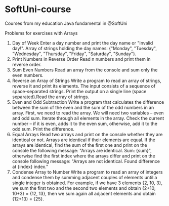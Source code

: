 # SoftUni-course
Courses from my education Java fundamental  in @SoftUni


Problems for exercises with Arrays
1.	Day of Week
Enter a day number and print the day name  or "Invalid day!".
Array of strings holding the day names: {"Monday", "Tuesday", "Wednesday", "Thursday", "Friday", "Saturday", "Sunday"}.
2.	Print Numbers in Reverse Order
Read n numbers and print them in reverse order.
3.	Sum Even Numbers
Read an array from the console and sum only the even numbers.
4.	Reverse an Array of Strings
Write a program to read an array of strings, reverse it and print its elements. The input consists of a sequence of space-separated strings. Print the output on a single line (space separated).Read the array of strings.
5.	Even and Odd Subtraction
Write a program that calculates the difference between the sum of the even and the sum of the odd numbers in an array. First, we need to read the array. We will need two variables – even and odd sum. Iterate through all elements in the array. Check the current number – if it is even, adds it to the even sum, otherwise, add it to the odd sum. Print the difference.
6.	Equal Arrays
Read two arrays and print on the console whether they are identical or not. Arrays are identical if their elements are equal. If the arrays are identical, find the sum of the first one and print on the console the following message: "Arrays are identical. Sum: {sum}", otherwise find the first index where the arrays differ and print on the console following message: "Arrays are not identical. Found difference at {index} index."
7.	Condense Array to Number
Write a program to read an array of integers and condense them by summing adjacent couples of elements until a single integer is obtained. For example, if we have 3 elements {2, 10, 3}, we sum the first two and the second two elements and obtain {2+10, 10+3} = {12, 13}, then we sum again all adjacent elements and obtain {12+13} = {25}.










